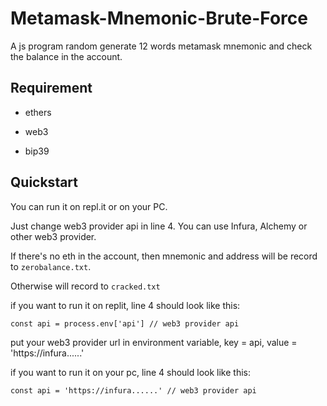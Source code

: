 # Metamask-Mnemonic-Brute-Force
A js program random generate 12 words metamask mnemonic and check the balance in the account.

Requirement
-----------------
* ethers

* web3

* bip39

Quickstart
-----------------

You can run it on repl.it or on your PC.

Just change web3 provider api in line 4. You can use Infura, Alchemy or other web3 provider.

If there's no eth in the account, then mnemonic and address will be record to `zerobalance.txt`.

Otherwise will record to `cracked.txt`

if you want to run it on replit, line 4 should look like this:

`const api = process.env['api'] // web3 provider api`

put your web3 provider url in environment variable, key = api, value = 'https://infura......'

if you want to run it on your pc, line 4 should look like this:

`const api = 'https://infura......' // web3 provider api`
